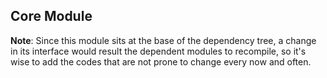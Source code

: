 ## Core Module

**Note**: Since this module sits at the base of the dependency tree, a change in its interface would
result the dependent modules to recompile, so it's wise to add the codes that are not prone to
change every now and often.